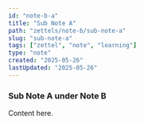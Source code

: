 ```yaml
---
id: "note-b-a"
title: "Sub Note A"
path: "zettels/note-b/sub-note-a"
slug: "sub-note-a"
tags: ["zettel", "note", "learning"]
type: "note"
created: "2025-05-26"
lastUpdated: "2025-05-26"
---
```


### Sub Note A under Note B 
Content here.
